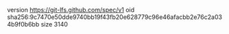 version https://git-lfs.github.com/spec/v1
oid sha256:9c7470e50dde9740bb19f43fb20e628779c96e46afacbb2e76c2a034b9f0b6bb
size 3140
